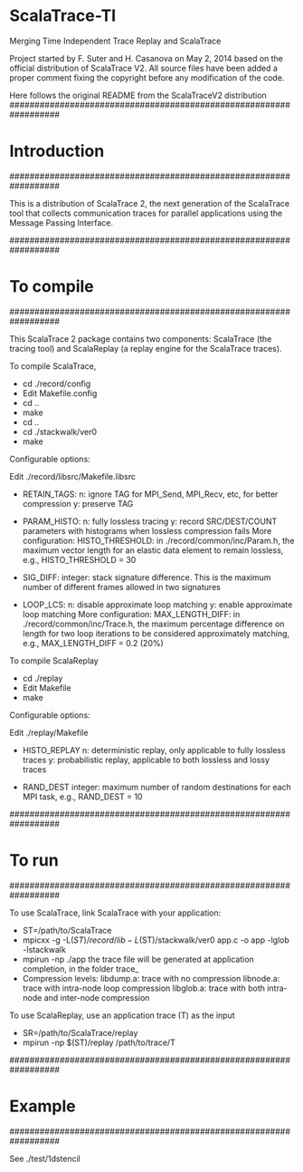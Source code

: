 ScalaTrace-TI
=============

Merging Time Independent Trace Replay and ScalaTrace

Project started by F. Suter and H. Casanova on May 2, 2014 based on
the official distribution of ScalaTrace V2.
All source files have been added a proper comment fixing the 
copyright before any modification of the code.


Here follows the original README from the ScalaTraceV2 distribution
##################################################################
# Introduction
##################################################################

This is a distribution of ScalaTrace 2, the next generation of the 
ScalaTrace tool that collects communication traces for parallel 
applications using the Message Passing Interface. 



##################################################################
# To compile
##################################################################

This ScalaTrace 2 package contains two components: ScalaTrace (the
tracing tool) and ScalaReplay (a replay engine for the ScalaTrace
traces). 

To compile ScalaTrace,

* cd ./record/config
* Edit Makefile.config
* cd ..
* make
* cd ..
* cd ./stackwalk/ver0
* make

Configurable options:

Edit ./record/libsrc/Makefile.libsrc

* RETAIN_TAGS:
n: ignore TAG for MPI_Send, MPI_Recv, etc, for better compression
y: preserve TAG

* PARAM_HISTO:
n: fully lossless tracing
y: record SRC/DEST/COUNT parameters with histograms when lossless 
   compression fails
   More configuration:
   HISTO_THRESHOLD: in ./record/common/inc/Param.h, the maximum
                    vector length for an elastic data element to 
                    remain lossless, e.g., HISTO_THRESHOLD = 30

* SIG_DIFF: 
integer: stack signature difference. This is the maximum number
of different frames allowed in two signatures

* LOOP_LCS:
n: disable approximate loop matching
y: enable approximate loop matching
   More configuration:
   MAX_LENGTH_DIFF: in ./record/common/inc/Trace.h, the maximum
                    percentage difference on length for two loop
                    iterations to be considered approximately 
                    matching, e.g., MAX_LENGTH_DIFF = 0.2 (20%)

To compile ScalaReplay

* cd ./replay
* Edit Makefile
* make 

Configurable options:

Edit ./replay/Makefile

* HISTO_REPLAY
n: deterministic replay, only applicable to fully lossless traces
y: probabilistic replay, applicable to both lossless and lossy 
   traces

* RAND_DEST
integer: maximum number of random destinations for each MPI task,
         e.g., RAND_DEST = 10



##################################################################
# To run
##################################################################

To use ScalaTrace, link ScalaTrace with your application:  

* ST=/path/to/ScalaTrace
* mpicxx -g -L$(ST)/record/lib -L$(ST)/stackwalk/ver0 app.c -o app 
  -lglob -lstackwalk
* mpirun -np <n> ./app
  the trace file will be generated at application completion, in
  the folder trace_<n>
* Compression levels:
  libdump.a: trace with no compression
  libnode.a: trace with intra-node loop compression
  libglob.a: trace with both intra-node and inter-node compression

To use ScalaReplay, use an application trace (T) as the input

* SR=/path/to/ScalaTrace/replay
* mpirun -np <n> $(ST)/replay /path/to/trace/T



##################################################################
# Example
##################################################################

See ./test/1dstencil




